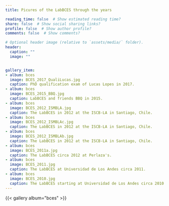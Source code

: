 ```yaml
---
title: Picures of the LabBCES through the years

reading_time: false  # Show estimated reading time?
share: false  # Show social sharing links?
profile: false  # Show author profile?
comments: false  # Show comments?

# Optional header image (relative to `assets/media/` folder).
header:
  caption: ""
  image: ""


gallery_item:
- album: bces
  image: BCES_2017_QualiLucas.jpg
  caption: PhD qualification exam of Lucas Lopes in 2017.
- album: bces
  image: BCES_2015_BBQ.jpg
  caption: LabBCES and friends BBQ in 2015.
- album: bces
  image: BCES_2012_ISMBLA.jpg
  caption: The LabBCES in 2012 at the ISCB-LA in Santiago, Chile.
- album: bces
  image: BCES_2012_ISMBLAc.jpg
  caption: The LabBCES in 2012 at the ISCB-LA in Santiago, Chile.
- album: bces
  image: BCES_2012_ISMBLAb.jpg
  caption: The LabBCES in 2012 at the ISCB-LA in Santiago, Chile.
- album: bces
  image: BCES_2011a.jpg
  caption: The LabBCES circa 2012 at Perlaza's.
- album: bces
  image: BCES_2011.jpg
  caption: The LabBCES at Universidad de Los Andes circa 2011.
- album: bces
  image: BCES_2010.jpg
  caption: The LabBCES starting at Universidad de Los Andes circa 2010
---
```

{{< gallery album="bces" >}} 
